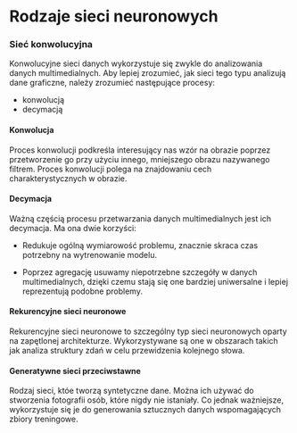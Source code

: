 # Rodzaje sieci neuronowych

### Sieć konwolucyjna

Konwolucyjne sieci danych wykorzystuje się zwykle do analizowania danych multimedialnych. Aby lepiej zrozumieć, jak sieci tego typu analizują dane graficzne, należy zrozumieć następujące procesy:

- konwolucją
- decymacją

#### Konwolucja

Proces konwolucji podkreśla interesujący nas wzór na obrazie poprzez przetworzenie go przy użyciu innego, mniejszego obrazu nazywanego filtrem. Proces konwolucji polega na znajdowaniu cech charakterystycznych w obrazie.

#### Decymacja

Ważną częścią procesu przetwarzania danych multimedialnych jest ich decymacja. Ma ona dwie korzyści:

- Redukuje ogólną wymiarowość problemu, znacznie skraca czas potrzebny na wytrenowanie modelu.

- Poprzez agregację usuwamy niepotrzebne szczegóły w danych multimedialnych, dzięki czemu stają się one bardziej uniwersalne i lepiej reprezentują podobne problemy.

#### Rekurencyjne sieci neuronowe

Rekurencyjne sieci neuronowe to szczególny typ sieci neuronowych oparty na zapętlonej architekturze. Wykorzystywane są one w obszarach takich jak analiza struktury zdań w celu przewidzenia kolejnego słowa.

#### Generatywne sieci przeciwstawne

Rodzaj sieci, któe tworzą syntetyczne dane. Można ich używać do stworzenia fotografii osób, które nigdy nie istaniały. Co jednak ważniejsze, wykorzystuje się je do generowania sztucznych danych wspomagających zbiory treningowe.